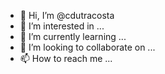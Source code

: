 - 👋 Hi, I’m @cdutracosta
- 👀 I’m interested in ...
- 🌱 I’m currently learning ...
- 💞️ I’m looking to collaborate on ...
- 📫 How to reach me ...

<!---
cdutracosta/cdutracosta is a ✨ special ✨ repository because its `README.md` (this file) appears on your GitHub profile.
You can click the Preview link to take a look at your changes.
--->
